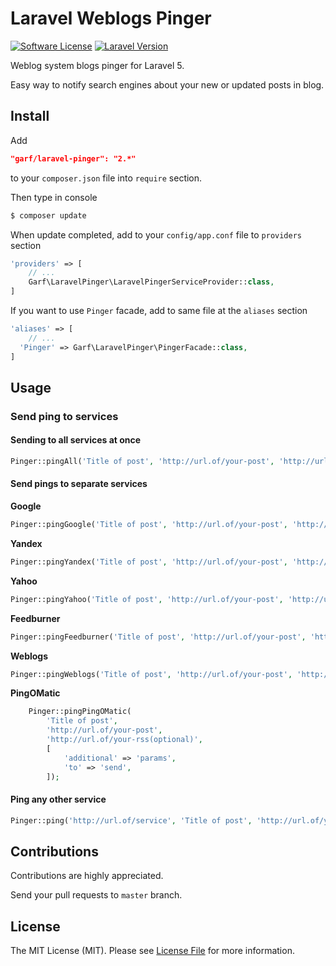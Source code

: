 # Laravel Weblogs Pinger

[![Software License](https://img.shields.io/badge/license-MIT-brightgreen.svg?style=flat-square)](LICENSE.md)
[![Laravel Version](https://img.shields.io/badge/laravel-5-orange.svg?style=flat-square)](http://laravel.com)

Weblog system blogs pinger for Laravel 5.

Easy way to notify search engines about your new or updated posts in blog.

## Install

Add

``` JSON
"garf/laravel-pinger": "2.*"
```

to your `composer.json` file into `require` section.

Then type in console

``` BASH
$ composer update
```

When update completed, add to your `config/app.conf` file to `providers` section

``` PHP
'providers' => [
    // ...
    Garf\LaravelPinger\LaravelPingerServiceProvider::class,
]
```

If you want to use `Pinger` facade, add to same file at the `aliases` section

``` PHP
'aliases' => [
    // ...
  'Pinger' => Garf\LaravelPinger\PingerFacade::class,
]
```

## Usage

### Send ping to services

#### Sending to all services at once

``` php
Pinger::pingAll('Title of post', 'http://url.of/your-post', 'http://url.of/your-rss(optional)');
```

#### Send pings to separate services

**Google**

``` php
Pinger::pingGoogle('Title of post', 'http://url.of/your-post', 'http://url.of/your-rss(optional)');
```

**Yandex**

``` php
Pinger::pingYandex('Title of post', 'http://url.of/your-post', 'http://url.of/your-rss(optional)');
```

**Yahoo**

``` php
Pinger::pingYahoo('Title of post', 'http://url.of/your-post', 'http://url.of/your-rss(optional)');
```

**Feedburner**

``` php
Pinger::pingFeedburner('Title of post', 'http://url.of/your-post', 'http://url.of/your-rss(optional)');
```

**Weblogs**

``` php
Pinger::pingWeblogs('Title of post', 'http://url.of/your-post', 'http://url.of/your-rss(optional)');
```

**PingOMatic**

``` php
    Pinger::pingPingOMatic(
        'Title of post', 
        'http://url.of/your-post', 
        'http://url.of/your-rss(optional)', 
        [
            'additional' => 'params',
            'to' => 'send',
        ]);
```

#### Ping any other service

``` php
Pinger::ping('http://url.of/service', 'Title of post', 'http://url.of/your-post', 'http://url.of/your-rss(optional)');
```

## Contributions

Contributions are highly appreciated.

Send your pull requests to `master` branch.


## License

The MIT License (MIT). Please see [License File](https://github.com/garf/laravel-pinger/blob/master/LICENSE) for more information.

